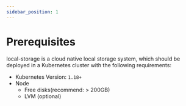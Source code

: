 ```yaml
---
sidebar_position: 1
---
```


# Prerequisites

local-storage is a cloud native local storage system, which should be deployed in a Kubernetes cluster with the following requirements:

- Kubernetes Version: `1.18+`
- Node
  - Free disks(recommend: > 200GB)
  - LVM (optional)